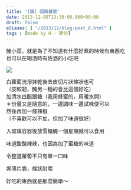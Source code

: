 ```yaml
---
title: '[醃] 醋醃蘿蔔'
date: 2013-12-08T13:30:00.000+08:00
draft: false
aliases: [ "/2013/12/blog-post_8.html" ]
tags : [made by H - 開伙]
---
```


醃小菜，就是為了不知道有什麼好煮的時候有東西吃  
也可以在喝酒時有佐酒的小吃吧  

[![](https://2.bp.blogspot.com/-pwciPL79iLk/XCdmMEnKGyI/AAAAAAAACrE/BmX0xDiKIBoD6_GLqKMM3AXlDNAzG8YuwCLcBGAs/s640/36.jpg)](https://2.bp.blogspot.com/-pwciPL79iLk/XCdmMEnKGyI/AAAAAAAACrE/BmX0xDiKIBoD6_GLqKMM3AXlDNAzG8YuwCLcBGAs/s1600/36.jpg)

白蘿蔔洗淨抹乾後去皮切片狀條狀也可  
（皮較韌，醃另一種的會比這個好吃）  
加清水白醋跟糖（我用蜂蜜的，用暖水開）  
＊份量又是隨意的，一邊調味一邊試味便可以  
然後再加一條辣椒  
（不喜歡可以不加，但加了味道很好）  
  
入玻璃容器後放雪櫃醃一個星期就可以食用  

  

味道酸酸辣辣，也因為加了蜜糖的味道

令整道蘿蔔不只有單一口味

爽薄片脆，條狀耐嚼

  

好吃的東西就是那麼簡單～